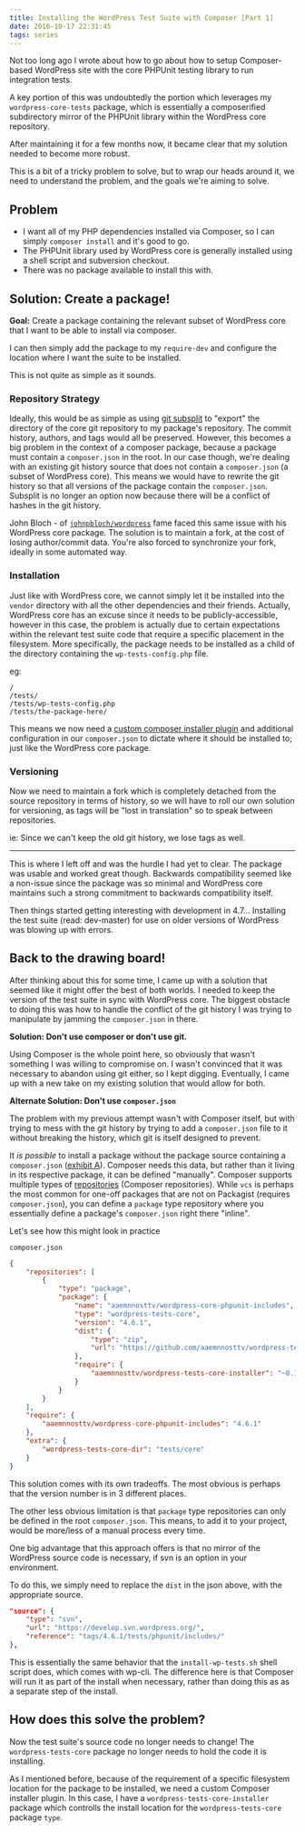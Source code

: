 ```yaml
---
title: Installing the WordPress Test Suite with Composer [Part 1]
date: 2016-10-17 22:31:45
tags: series
---
```


Not too long ago I wrote about how to go about how to setup Composer-based WordPress site with the core PHPUnit testing library to run integration tests.

A key portion of this was undoubtedly the portion which leverages my `wordpress-core-tests` package, which is essentially a composerified subdirectory mirror of the PHPUnit library within the WordPress core repository.

After maintaining it for a few months now, it became clear that my solution needed to become more robust.

This is a bit of a tricky problem to solve, but to wrap our heads around it, we need to understand the problem, and the goals we're aiming to solve.

## Problem

- I want all of my PHP dependencies installed via Composer, so I can simply `composer install` and it's good to go.
- The PHPUnit library used by WordPress core is generally installed using a shell script and subversion checkout.
- There was no package available to install this with.

## Solution: Create a package!

**Goal:** Create a package containing the relevant subset of WordPress core that I want to be able to install via composer.

I can then simply add the package to my `require-dev` and configure the location where I want the suite to be installed.

This is not quite as simple as it sounds.

### Repository Strategy

Ideally, this would be as simple as using [git subsplit](https://github.com/dflydev/git-subsplit) to "export" the directory of the core git repository to my package's repository.  The commit history, authors, and tags would all be preserved.  However, this becomes a big problem in the context of a composer package, because a package must contain a `composer.json` in the root.  In our case though, we're dealing with an existing git history source that does not contain a `composer.json` (a subset of WordPress core). This means we would have to rewrite the git history so that all versions of the package contain the `composer.json`. Subsplit is no longer an option now because there will be a conflict of hashes in the git history.

John Bloch - of [`johnpbloch/wordpress`](https://packagist.org/packages/johnpbloch/wordpress) fame faced this same issue with his WordPress core package. The solution is to maintain a fork, at the cost of losing author/commit data. You're also forced to synchronize your fork, ideally in some automated way.

### Installation

Just like with WordPress core, we cannot simply let it be installed into the `vendor` directory with all the other dependencies and their friends. Actually, WordPress core has an excuse since it needs to be publicly-accessible, however in this case, the problem is actually due to certain expectations within the relevant test suite code that require a specific placement in the filesystem. More specifically, the package needs to be installed as a child of the directory containing the `wp-tests-config.php` file.

eg:
```
/
/tests/
/tests/wp-tests-config.php
/tests/the-package-here/
```

This means we now need a [custom composer installer plugin](https://github.com/aaemnnosttv/wordpress-tests-core-installer) and additional configuration in our `composer.json` to dictate where it should be installed to; just like the WordPress core package.

### Versioning

Now we need to maintain a fork which is completely detached from the source repository in terms of history, so we will have to roll our own solution for versioning, as tags will be "lost in translation" so to speak between repositories.

ie: Since we can't keep the old git history, we lose tags as well.

---

This is where I left off and was the hurdle I had yet to clear. The package was usable and worked great though. Backwards compatibility seemed like a non-issue since the package was so minimal and WordPress core maintains such a strong commitment to backwards compatibility itself.

Then things started getting interesting with development in 4.7... Installing the test suite (read: dev-master) for use on older versions of WordPress was blowing up with errors.

## Back to the drawing board!

After thinking about this for some time, I came up with a solution that seemed like it might offer the best of both worlds. I needed to keep the version of the test suite in sync with WordPress core. The biggest obstacle to doing this was how to handle the conflict of the git history I was trying to manipulate by jamming the `composer.json` in there.

**Solution: Don't use composer or don't use git.**

Using Composer is the whole point here, so obviously that wasn't something I was willing to compromise on. I wasn't convinced that it was necessary to abandon using git either, so I kept digging. Eventually, I came up with a new take on my existing solution that would allow for both.

**Alternate Solution: Don't use `composer.json`**

The problem with my previous attempt wasn't with Composer itself, but with trying to mess with the git history by trying to add a `composer.json` file to it without breaking the history, which git is itself designed to prevent.

It _is possible_ to install a package without the package source containing a `composer.json` ([exhibit A](https://wpackagist.org)). Composer needs this data, but rather than it living in its respective package, it can be defined "manually". Composer supports multiple types of [repositories](https://getcomposer.org/doc/05-repositories.md) (Composer repositories). While `vcs` is perhaps the most common for one-off packages that are not on Packagist (requires `composer.json`), you can define a `package` type repository where you essentially define a package's `composer.json` right there "inline".

Let's see how this might look in practice

`composer.json`

```json
{
    "repositories": [
        {
            "type": "package",
            "package": {
                "name": "aaemnnosttv/wordpress-core-phpunit-includes",
                "type": "wordpress-tests-core",
                "version": "4.6.1",
                "dist": {
                    "type": "zip",
                    "url": "https://github.com/aaemnnosttv/wordpress-tests-core/archive/4.6.1.zip",
                },
                "require": {
                    "aaemnnosttv/wordpress-tests-core-installer": "~0.1"
                }
            }
        }
    ],
    "require": {
        "aaemnnosttv/wordpress-core-phpunit-includes": "4.6.1"
    },
    "extra": {
        "wordpress-tests-core-dir": "tests/core"
    }
}
```

This solution comes with its own tradeoffs. The most obvious is perhaps that the version number is in 3 different places.

The other less obvious limitation is that `package` type repositories can only be defined in the root `composer.json`. This means, to add it to your project, would be more/less of a manual process every time.

One big advantage that this approach offers is that no mirror of the WordPress source code is necessary, if svn is an option in your environment.

To do this, we simply need to replace the `dist` in the json above, with the appropriate source.

```json
"source": {
    "type": "svn",
    "url": "https://develop.svn.wordpress.org/",
    "reference": "tags/4.6.1/tests/phpunit/includes/"
},
```

This is essentially the same behavior that the `install-wp-tests.sh` shell script does, which comes with wp-cli. The difference here is that Composer will run it as part of the install when necessary, rather than doing this as as a separate step of the install.

## How does this solve the problem?

Now the test suite's source code no longer needs to change! The `wordpress-tests-core` package no longer needs to hold the code it is installing.

As I mentioned before, because of the requirement of a specific filesystem location for the package to be installed, we need a custom Composer installer plugin. In this case, I have a `wordpress-tests-core-installer` package which controlls the install location for the `wordpress-tests-core` package `type`.
